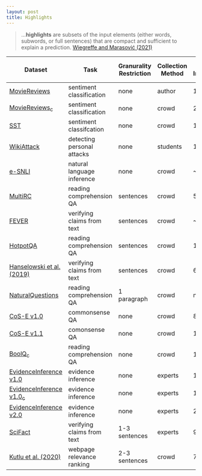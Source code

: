 ```yaml
---
layout: post
title: Highlights
---
```


> ...**highlights** are subsets of the input elements (either words, subwords, or full sentences) that are compact and sufficient to explain a prediction. [Wiegreffe and Marasović (2021)](https://arxiv.org/abs/2102.12060)

| Dataset                                                    | Task                     | Granurality Restriction | Collection Method | # Instances | # Explanations per Instance | Total # Annotators |
|------------------------------------------------------------|--------------------------|-------------------------|-------------------|---------------------|-------------------------------------|----------------------------|
| [MovieReviews](https://www.aclweb.org/anthology/N07-1033/) | sentiment classification | none                    | author            | 1800                | 1                                   | 1                          |
| [MovieReviews<sub>c</sub>](https://www.aclweb.org/anthology/2020.acl-main.408/) | sentiment classification | none | crowd | 200 | 2 (1 given) | 2 | 
| [SST](https://www.aclweb.org/anthology/D13-1170/) | sentiment classifcation | none | crowd | 11,855 | 3 (1 given) | n/a |
| [WikiAttack](https://www.aclweb.org/anthology/D18-1386/) | detecting personal attacks | none | students | 1089 | 4 (1 given) | 40 |
| [e-SNLI](https://papers.nips.cc/paper/2018/hash/4c7a167bb329bd92580a99ce422d6fa6-Abstract.html) | natural language inference | none | crowd | ~569K | 1 or 3 | 6325 |
| [MultiRC](https://www.aclweb.org/anthology/N18-1023/) |  reading comprehension QA | sentences | crowd | 5,825 | 1 | n/a | 
| [FEVER](https://www.aclweb.org/anthology/N18-1074/) | verifying claims from text | sentences | crowd | ~136K | 1 | 50 |
| [HotpotQA](https://www.aclweb.org/anthology/D18-1259/) | reading comprehension QA | sentences | crowd | 112,779 | n/a | n/a |
| [Hanselowski et al. (2019)](https://www.aclweb.org/anthology/K19-1046/) | verifying claims from text | sentences | crowd |  6,422 | varies | n/a |
| [NaturalQuestions](https://www.mitpressjournals.org/doi/full/10.1162/tacl_a_00276) | reading comprehension QA | 1 paragraph | crowd | n/a | 1 or 5 | 50 | 
| [CoS-E v1.0](https://www.aclweb.org/anthology/P19-1487/) | commonsense QA | none | crowd | 8,560 | 1 | n/a | 
| [CoS-E v1.1](https://www.aclweb.org/anthology/P19-1487/) | comonsense QA | none | crowd | 10,962 | 1 | n/a |
| [BoolQ<sub>c</sub>](https://www.aclweb.org/anthology/2020.acl-main.408/) |   reading comprehension QA | none | crowd | 199 | 3 (1 given) | 3 |
| [EvidenceInference v1.0](https://www.aclweb.org/anthology/N19-1371/) | evidence inference | none | experts |  10,137 | 1  | 3 | 
| [EvidenceInference v1.0<sub>c</sub>](https://www.aclweb.org/anthology/2020.acl-main.408/) | evidence inference | none | experts | 125 | 1 | 4 | 
| [EvidenceInference v2.0](https://www.aclweb.org/anthology/2020.bionlp-1.13/) | evidence inference | none | experts | 2,503 | 1 | 6 | 
| [SciFact](https://www.aclweb.org/anthology/2020.emnlp-main.609/) | verifying claims from text | 1-3 sentences | experts | 995 | 1-3 | 13 | 
| [Kutlu et al. (2020)](https://www.ischool.utexas.edu/~ml/papers/kutlu_jair20.pdf) | webpage relevance ranking | 2-3 sentences | crowd | 700 | 15 | n/a |